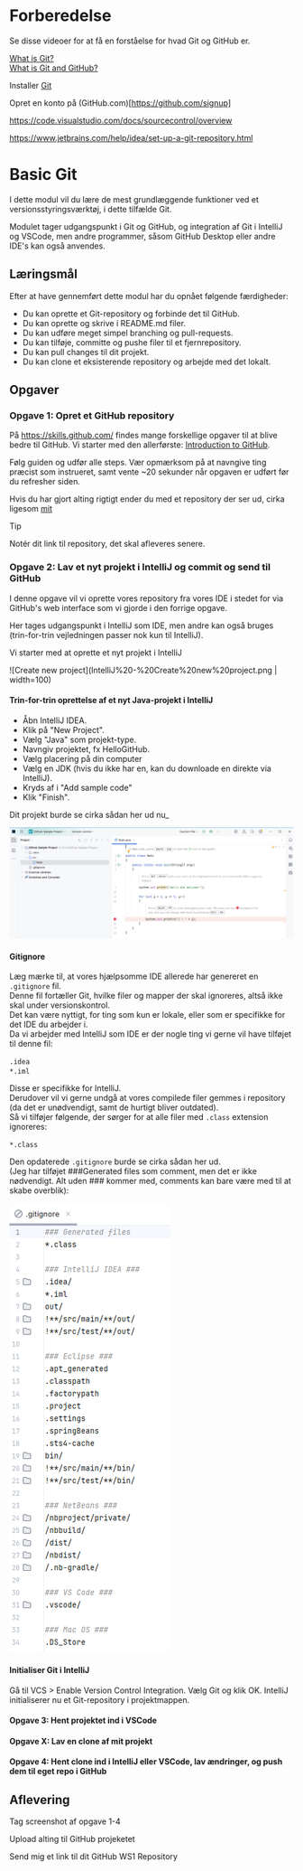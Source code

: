 # Forberedelse

Se disse videoer for at få en forståelse for hvad Git og GitHub er.

[What is Git?](https://www.youtube.com/watch?v=2ReR1YJrNOM)\
[What is Git and GitHub?](https://www.youtube.com/watch?v=QzvA7r-WndM)

Installer [Git](https://git-scm.com/downloads)

Opret en konto på (GitHub.com)[https://github.com/signup]

https://code.visualstudio.com/docs/sourcecontrol/overview

https://www.jetbrains.com/help/idea/set-up-a-git-repository.html

# Basic Git

I dette modul vil du lære de mest grundlæggende funktioner ved et versionsstyringsværktøj, i dette tilfælde Git.

Modulet tager udgangspunkt i Git og GitHub, og integration af Git i IntelliJ og VSCode, men andre programmer, såsom GitHub Desktop eller andre IDE's kan også anvendes.

## Læringsmål

Efter at have gennemført dette modul har du opnået følgende færdigheder:

- Du kan oprette et Git-repository og forbinde det til GitHub.
- Du kan oprette og skrive i README.md filer.
- Du kan udføre meget simpel branching og pull-requests.
- Du kan tilføje, committe og pushe filer til et fjernrepository.
- Du kan pull changes til dit projekt.
- Du kan clone et eksisterende repository og arbejde med det lokalt.

## Opgaver

### Opgave 1: Opret et GitHub repository

På https://skills.github.com/ findes mange forskellige opgaver til at blive bedre til GitHub.
Vi starter med den allerførste: [Introduction to GitHub](https://github.com/skills/introduction-to-github).

Følg guiden og udfør alle steps. Vær opmærksom på at navngive ting præcist som instrueret, samt vente ~20 sekunder når opgaven er udført før du refresher siden.

Hvis du har gjort alting rigtigt ender du med et repository der ser ud, cirka ligesom [mit](https://github.com/MichaelViuff/skills-introduction-to-github)
> [!TIP]
> Notér dit link til repository, det skal afleveres senere.

### Opgave 2: Lav et nyt projekt i IntelliJ og commit og send til GitHub

I denne opgave vil vi oprette vores repository fra vores IDE i stedet for via GitHub's web interface som vi gjorde i den forrige opgave.

Her tages udgangspunkt i IntelliJ som IDE, men andre kan også bruges (trin-for-trin vejledningen passer nok kun til IntelliJ).

Vi starter med at oprette et nyt projekt i IntelliJ

![Create new project](IntelliJ%20-%20Create%20new%20project.png | width=100)

#### Trin-for-trin oprettelse af et nyt Java-projekt i IntelliJ
- Åbn IntelliJ IDEA.
- Klik på "New Project".
- Vælg "Java" som projekt-type.
- Navngiv projektet, fx HelloGitHub.
- Vælg placering på din computer
- Vælg en JDK (hvis du ikke har en, kan du downloade en direkte via IntelliJ).
- Kryds af i "Add sample code"
- Klik "Finish".


Dit projekt burde se cirka sådan her ud nu_

![Upon creation](IntelliJ%20-%20upon%20creation.png)

#### Gitignore
Læg mærke til, at vores hjælpsomme IDE allerede har genereret en `.gitignore` fil.  
Denne fil fortæller Git, hvilke filer og mapper der skal ignoreres, altså ikke skal under versionskontrol.  
Det kan være nyttigt, for ting som kun er lokale, eller som er specifikke for det IDE du arbejder i.  
Da vi arbejder med IntelliJ som IDE er der nogle ting vi gerne vil have tilføjet til denne fil:

`.idea`  
`*.iml`


Disse er specifikke for IntelliJ.\
Derudover vil vi gerne undgå at vores compilede filer gemmes i repository (da det er unødvendigt, samt de hurtigt bliver outdated).  
Så vi tilføjer følgende, der sørger for at alle filer med `.class` extension ignoreres:

`*.class`

Den opdaterede `.gitignore` burde se cirka sådan her ud.  
(Jeg har tilføjet ###Generated files som comment, men det er ikke nødvendigt. Alt uden ### kommer med, comments kan bare være med til at skabe overblik):

![GitIgnore](IntelliJ%20-%20gitignore.png)

#### Initialiser Git i IntelliJ
Gå til VCS > Enable Version Control Integration.
Vælg Git og klik OK.
IntelliJ initialiserer nu et Git-repository i projektmappen.



#### Opgave 3: Hent projektet ind i VSCode

#### Opgave X: Lav en clone af mit projekt

#### Opgave 4: Hent clone ind i IntelliJ eller VSCode, lav ændringer, og push dem til eget repo i GitHub

## Aflevering

Tag screenshot af opgave 1-4

Upload alting til GitHub projeketet

Send mig et link til dit GitHub WS1 Repository
